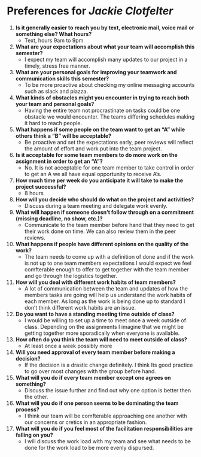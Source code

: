 # Preferences for _Jackie Clotfelter_

1. __Is it generally easier to reach you by text, electronic mail, voice mail or something else?  What hours?__ 
   * Text, hours 9am to 9pm
1. __What are your expectations about what your team will accomplish this semester?__ 
   * I expect my team will accomplish many updates to our project in a timely, stress free manner.
1. __What are your personal goals for improving your teamwork and communication skills this semester?__ 
   * To be more proactive about checking my online messaging accounts such as slack and piazza.
1. __What kinds of obstacles might you encounter in trying to reach both your team and personal goals?__ 
   * Having the entire team not procrastinate on tasks could be one obstacle we would encounter. The teams differing schedules making it hard to reach people.
1. __What happens if some people on the team want to get an “A” while others think a “B” will be acceptable?__ 
   * Be proactive and set the expectations early, peer reviews will reflect the amount of effort and work put into the team project.
1. __Is it acceptable for some team members to do more work on the assignment in order to get an “A”?__ 
   * No. It is not acceptable for one team member to take control in order to get an A we all have equal opportunity to receive A’s.
1. __How much time per week do you anticipate it will take to make the project successful?__ 
   * 8 hours
1. __How will you decide who should do what on the project and activities?__ 
   * Discuss during a team meeting and delegate work evenly. 
1. __What will happen if someone doesn’t follow through on a commitment (missing deadline, no show, etc.)?__ 
   * Communicate to the team member before hand that they need to get their work done on time. We can also review them in the peer reviews.
1. __What happens if people have different opinions on the quality of the work?__ 
   * The team needs to come up with a definition of done and if the work is not up to one team members expectations I would expect we feel comfterable enough to offer to get together with the team member and go through the logistics together. 
1. __How will you deal with different work habits of team members?__ 
   * A lot of communication between the team and updates of how the members tasks are going will help us understand the work habits of each member. As long as the work is being done up to standard I don’t think different work habits are an issue.
1. __Do you want to have a standing meeting time outside of class?__ 
   * I would be willing to set up a time to meet once a week outside of class. Depending on the assignments I imagine that we might be getting together more sporadically when everyone is available.
1. __How often do you think the team will need to meet outside of class?__ 
   * At least once a week possibly more
1. __Will you need approval of every team member before making a decision?__ 
   * If the decision is a drastic change definitely. I think Its good practice to go over most changes with the group before hand.
1. __What will you do if every team member except one agrees on something?__ 
   * Discuss the issue further and find out why one option is better then the other.
1. __What will you do if one person seems to be dominating the team process?__ 
   * I think our team will be comfterable approaching one another with our concerns or cretics in an appropriate fashion.
1. __What will you do if you feel most of the facilitation responsibilities are falling on you?__ 
   * I will discuss the work load with my team and see what needs to be done for the work load to be more evenly dispursed.
